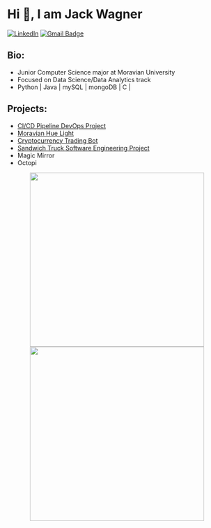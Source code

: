 

# Hi 👋, I am Jack Wagner

<a href="https://www.linkedin.com/in/jack-wagner-181b03162/" target="_blank"><img src="https://img.shields.io/badge/LinkedIn-%230077B5.svg?&style=flat-square&logo=linkedin&logoColor=white" alt="LinkedIn"></a> 
[![Gmail Badge](https://img.shields.io/badge/-Email-c14438?style=flat&logo=Gmail&logoColor=white&link=mailto:wagnerj05@moravian.edu)](mailto:wagnerj05@moravian.edu)


<!-- [![GitHub contributors](https://img.shields.io/github/contributors/jack11wagner/creative-profile-readme)](https://github.com/jack11wagner/creative-profile-readme/graphs/contributors) [![GitHub issues](https://img.shields.io/github/issues/jack11wagner/creative-profile-readme)](https://github.com/jack11wagner/creative-profile-readme/issues) [![PRs Welcome](https://img.shields.io/badge/PRs-welcome-brightgreen.svg?style=flat-square)](https://github.com/jack11wagner/creative-profile-readme/pulls) [![HitCount](https://views.whatilearened.today/views/github/jack11wagner/creative-profile-readme.svg)](https://github.com/coderjojo/creative-profile-readme) -->

## Bio:
* Junior Computer Science major at Moravian University
* Focused on Data Science/Data Analytics track
* Python | Java | mySQL | mongoDB | C |
<!-- 
![Python](https://img.shields.io/badge/Python-14354C?style=for-the-badge&logo=python&logoColor=white) ![Java](https://img.shields.io/badge/Java-ED8B00?style=for-the-badge&logo=java&logoColor=white) -->

## Projects:
* [CI/CD Pipeline DevOps Project](https://github.com/cs220s22/CI-CD-Pipeline_JF_JW)
* [Moravian Hue Light](https://github.com/MoravianCollege/hue_sms)
* [Cryptocurrency Trading Bot](https://github.com/jack11wagner/CryptoTrading-Algorithm)
* [Sandwich Truck Software Engineering Project](https://github.com/jack11wagner/234-Sandwich-Truck-Project)
* Magic Mirror
* Octopi


<!-- <i>Follow me around the web:</i><br>

<a href="https://www.linkedin.com/in/jack-wagner-181b03162/" target="_blank"><img src="https://img.shields.io/badge/LinkedIn-%230077B5.svg?&style=flat-square&logo=linkedin&logoColor=white" alt="LinkedIn"></a>
<a href="https://www.instagram.com/absphreak" target="_blank"><img src="https://img.shields.io/badge/Instagram-%23E4405F.svg?&style=flat-square&logo=instagram&logoColor=white" alt="Instagram"></a>
<a href="https://twitter.com/ABSphreak" target="_blank"><img src="https://img.shields.io/badge/Twitter-%231DA1F2.svg?&style=flat-square&logo=twitter&logoColor=white" alt="Twitter"></a> -->


<!-- </div>

<div align="center">

[![jack11wagner github stats](https://github-readme-stats.vercel.app/api?username=jack11wagner&theme=dark&show_icons=true)](https://github.com/jack11wagner)

 -->
 
 <p align = "center">
  <img src =https://github-readme-stats.vercel.app/api?username=jack11wagner&theme=dark&show_icons=true  width = 400>
  <img src = "https://github-readme-streak-stats.herokuapp.com?user=jack11wagner&theme=dark&hide_border=false" width = 400>
</p>

